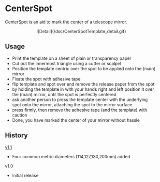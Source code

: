 CenterSpot
==========

CenterSpot is an aid to mark the center of a telescope mirror.

<div style="text-align: center;">![Detail](/doc/CenterSpotTemplate_detail.gif)</div>

Usage
-----
- Print the template on a sheet of plain or transparency paper
- Cut out the innermost triangle using a cutter or scalpel
- Position the template centric over the spot to be applied onto the (main) mirror
- Fixate the spot with adhesive tape
- flip template and spot over and remove the release paper from the spot
- by holding the template in with your hands right and left position it over the
  (main) mirror, until the spot is perfectly centered
- ask another person to press the template center with the underlying spot onto the mirror,
  attaching the spot to the mirror surface
- press firmly, then remove the adhesive tape (and the template) with caution
- Done, you have marked the center of your mirror without hassle


History
-------
[v1.1](https://github.com/joberreiter/CenterSpot/releases/tag/v1.1)
- Four common metric diameters (114,127,130,200mm) added

v1.0
- Initial release
